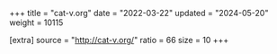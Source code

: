 +++
title = "cat-v.org"
date = "2022-03-22"
updated = "2024-05-20"
weight = 10115

[extra]
source = "http://cat-v.org/"
ratio = 66
size = 10
+++
